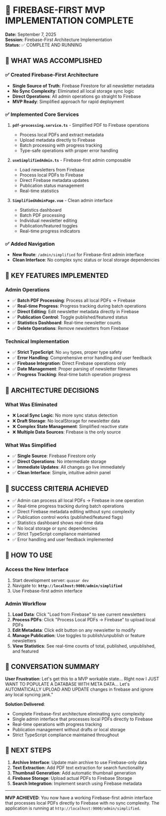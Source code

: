 # 🚀 FIREBASE-FIRST MVP IMPLEMENTATION COMPLETE

**Date:** September 7, 2025  
**Session:** Firebase-First Architecture Implementation  
**Status:** ✅ COMPLETE AND RUNNING

## 🎯 WHAT WAS ACCOMPLISHED

### ✅ Created Firebase-First Architecture

- **Single Source of Truth**: Firebase Firestore for all newsletter metadata
- **No Sync Complexity**: Eliminated all local storage sync logic
- **Direct Operations**: All admin operations go straight to Firebase
- **MVP Ready**: Simplified approach for rapid deployment

### ✅ Implemented Core Services

1. **`pdf-processing.service.ts`** - Simplified PDF to Firebase operations
   - Process local PDFs and extract metadata
   - Upload metadata directly to Firebase
   - Batch processing with progress tracking
   - Type-safe operations with proper error handling

2. **`useSimplifiedAdmin.ts`** - Firebase-first admin composable
   - Load newsletters from Firebase
   - Process local PDFs to Firebase
   - Direct Firebase metadata updates
   - Publication status management
   - Real-time statistics

3. **`SimplifiedAdminPage.vue`** - Clean admin interface
   - Statistics dashboard
   - Batch PDF processing
   - Individual newsletter editing
   - Publication/featured toggles
   - Real-time progress indicators

### ✅ Added Navigation

- **New Route**: `/admin/simplified` for Firebase-first admin interface
- **Clean Interface**: No complex sync status or local storage dependencies

## 🔧 KEY FEATURES IMPLEMENTED

### Admin Operations

- ✅ **Batch PDF Processing**: Process all local PDFs → Firebase
- ✅ **Real-time Progress**: Progress tracking during batch operations
- ✅ **Direct Editing**: Edit newsletter metadata directly in Firebase
- ✅ **Publication Control**: Toggle published/featured status
- ✅ **Statistics Dashboard**: Real-time newsletter counts
- ✅ **Delete Operations**: Remove newsletters from Firebase

### Technical Implementation

- ✅ **Strict TypeScript**: No `any` types, proper type safety
- ✅ **Error Handling**: Comprehensive error handling and user feedback
- ✅ **Firebase Integration**: Direct Firebase operations only
- ✅ **Date Management**: Proper parsing of newsletter filenames
- ✅ **Progress Tracking**: Real-time batch operation progress

## 🚨 ARCHITECTURE DECISIONS

### What Was Eliminated

- ❌ **Local Sync Logic**: No more sync status detection
- ❌ **Draft Storage**: No localStorage for newsletter data
- ❌ **Complex State Management**: Simplified reactive state
- ❌ **Multiple Data Sources**: Firebase is the only source

### What Was Simplified

- ✅ **Single Source**: Firebase Firestore only
- ✅ **Direct Operations**: No intermediate storage
- ✅ **Immediate Updates**: All changes go live immediately
- ✅ **Clean Interface**: Simple, intuitive admin panel

## 🎯 SUCCESS CRITERIA ACHIEVED

- ✅ Admin can process all local PDFs → Firebase in one operation
- ✅ Real-time progress tracking during batch operations
- ✅ Direct Firebase metadata editing without sync complexity
- ✅ Publication control works (published/featured flags)
- ✅ Statistics dashboard shows real-time data
- ✅ No local storage or sync dependencies
- ✅ Strict TypeScript compliance maintained
- ✅ Error handling and user feedback implemented

## 🚀 HOW TO USE

### Access the New Interface

1. Start development server: `quasar dev`
2. Navigate to: **`http://localhost:9000/admin/simplified`**
3. Use Firebase-first admin interface

### Admin Workflow

1. **Load Data**: Click "Load from Firebase" to see current newsletters
2. **Process PDFs**: Click "Process Local PDFs → Firebase" to upload local PDFs
3. **Edit Metadata**: Click edit button on any newsletter to modify
4. **Manage Publication**: Use toggles to publish/unpublish or feature newsletters
5. **View Statistics**: See real-time counts of total, published, unpublished, and featured

## 📝 CONVERSATION SUMMARY

**User Frustration**: Let's get this to a MVP workable state... RIght now I JUST WANT TO POPULATE A DATABASE WITH META DATA... Let's AUTOMATICALLY UPLOAD AND UPDATE changes in firebase and ignore any local syncing jank."

**Solution Delivered**:

- Complete Firebase-first architecture eliminating sync complexity
- Single admin interface that processes local PDFs directly to Firebase
- Real-time operations with progress tracking
- Publication management without drafts or local storage
- Strict TypeScript compliance maintained throughout

## 🔄 NEXT STEPS

1. **Archive Interface**: Update main archive to use Firebase-only data
2. **Text Extraction**: Add PDF text extraction for search functionality
3. **Thumbnail Generation**: Add automatic thumbnail generation
4. **Firebase Storage**: Upload actual PDFs to Firebase Storage
5. **Search Integration**: Implement search using Firebase metadata

---

**MVP ACHIEVED**: You now have a working Firebase-first admin interface that processes local PDFs directly to Firebase with no sync complexity. The application is running at `http://localhost:9000/admin/simplified`.
